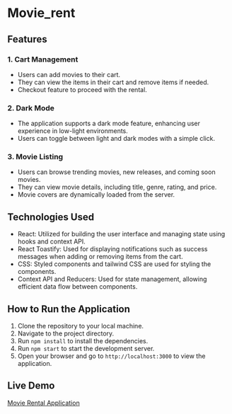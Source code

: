 # Movie_rent
## Features

### 1. Cart Management
- Users can add movies to their cart.
- They can view the items in their cart and remove items if needed.
- Checkout feature to proceed with the rental.

### 2. Dark Mode
- The application supports a dark mode feature, enhancing user experience in low-light environments.
- Users can toggle between light and dark modes with a simple click.

### 3. Movie Listing
- Users can browse trending movies, new releases, and coming soon movies.
- They can view movie details, including title, genre, rating, and price.
- Movie covers are dynamically loaded from the server.

## Technologies Used

- React: Utilized for building the user interface and managing state using hooks and context API.
- React Toastify: Used for displaying notifications such as success messages when adding or removing items from the cart.
- CSS: Styled components and tailwind CSS are used for styling the components.
- Context API and Reducers: Used for state management, allowing efficient data flow between components.

## How to Run the Application

1. Clone the repository to your local machine.
2. Navigate to the project directory.
3. Run `npm install` to install the dependencies.
4. Run `npm start` to start the development server.
5. Open your browser and go to `http://localhost:3000` to view the application.

## Live Demo

[Movie Rental Application](https://movie-rental-six.vercel.app/)


